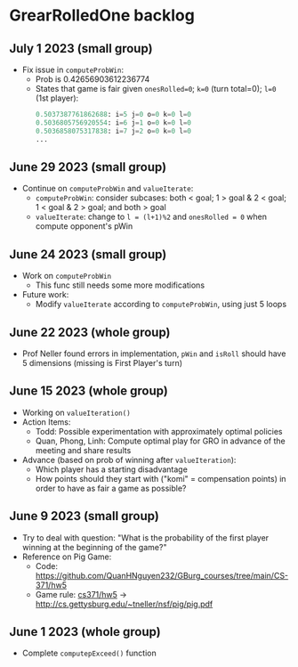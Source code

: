 # GrearRolledOne backlog

## July 1 2023 (small group)
* Fix issue in `computeProbWin`:
    * Prob is 0.42656903612236774
    * States that game is fair given `onesRolled=0`; `k=0` (turn total=0); `l=0` (1st player):
        ```python
        0.5037387761862688: i=5 j=0 o=0 k=0 l=0
        0.5036805756920554: i=6 j=1 o=0 k=0 l=0
        0.5036858075317838: i=7 j=2 o=0 k=0 l=0
        ...
        ```

## June 29 2023 (small group)
* Continue on `computeProbWin` and `valueIterate`:
    * `computeProbWin`: consider subcases: both < goal; 1 > goal & 2 < goal; 1 < goal & 2 > goal; and both > goal
    * `valueIterate`: change to `l = (l+1)%2` and `onesRolled = 0` when compute opponent's pWin

## June 24 2023 (small group)
* Work on `computeProbWin`
    * This func still needs some more modifications
* Future work:
    * Modify `valueIterate` according to `computeProbWin`, using just 5 loops

## June 22 2023 (whole group)
* Prof Neller found errors in implementation, `pWin` and `isRoll` should have 5 dimensions (missing is First Player's turn)

## June 15 2023 (whole group)
* Working on `valueIteration()`
* Action Items:
    * Todd: Possible experimentation with approximately optimal policies
    * Quan, Phong, Linh: Compute optimal play for GRO in advance of the meeting and share results
* Advance (based on prob of winning after `valueIteration`):
    * Which player has a starting disadvantage
    * How points should they start with ("komi" = compensation points) in order to have as fair a game as possible?


## June 9 2023 (small group)
* Try to deal with question: "What is the probability of the first player winning at the beginning of the game?"
* Reference on Pig Game:
    * Code: https://github.com/QuanHNguyen232/GBurg_courses/tree/main/CS-371/hw5
    * Game rule: [cs371/hw5](http://cs.gettysburg.edu/~tneller/cs371/hw5.html) -> http://cs.gettysburg.edu/~tneller/nsf/pig/pig.pdf

## June 1 2023 (whole group)
* Complete `computepExceed()` function